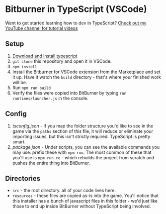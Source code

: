 # Bitburner in TypeScript (VSCode)

Want to get started learning how to dev in TypeScript? [Check out my YouTube channel for tutorial videos](https://www.youtube.com/channel/UCJmUpPQWyY78qQUnGBDhH2A)

## Setup
1. [Download and install typescript](https://www.typescriptlang.org/download)
1. `git clone` this repository and open it in VSCode.
1. `npm install` 
1. Install the Bitburner for VSCode extension from the Marketplace and set it up. Have it watch the `build` directory - that's where your finished work will be.
1. Run `npm run build`
1. Verify the files were copied into BitBurner by typing `run runtimes/launcher.js` in the console.

## Config
1. *tsconfig.json* - If you map the folder structure you'd like to see in the game via the `paths` section of this file, it will reduce or eliminate your importing issues, but this isn't strictly required. TypeScript is pretty smart.
1. *package.json* - Under scripts, you can see the available commands you may use. prefix these with `npm run`. The most common of these that you'll use is `npm run re` - which rebuilds the project from scratch and pushes the entire thing into BitBurner.

## Directories
- `src` - the root directory. all of your code lives here.
- `resources` - these files are copied as-is into the game. You'll notice that this installer has a bunch of javascript files in this folder - we'd just like those to end up inside BitBurner without TypeScript being involved. 
